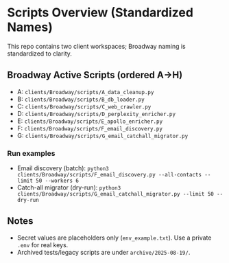 # Scripts Overview (Standardized Names)

This repo contains two client workspaces; Broadway naming is standardized to clarity.

## Broadway Active Scripts (ordered A→H)

- A: `clients/Broadway/scripts/A_data_cleanup.py`
- B: `clients/Broadway/scripts/B_db_loader.py`
- C: `clients/Broadway/scripts/C_web_crawler.py`
- D: `clients/Broadway/scripts/D_perplexity_enricher.py`
- E: `clients/Broadway/scripts/E_apollo_enricher.py`
- F: `clients/Broadway/scripts/F_email_discovery.py`
- G: `clients/Broadway/scripts/G_email_catchall_migrator.py`

### Run examples

- Email discovery (batch):
  `python3 clients/Broadway/scripts/F_email_discovery.py --all-contacts --limit 50 --workers 6`
- Catch-all migrator (dry-run):
  `python3 clients/Broadway/scripts/G_email_catchall_migrator.py --limit 50 --dry-run`

## Notes

- Secret values are placeholders only (`env_example.txt`). Use a private `.env` for real keys.
- Archived tests/legacy scripts are under `archive/2025-08-19/`.
